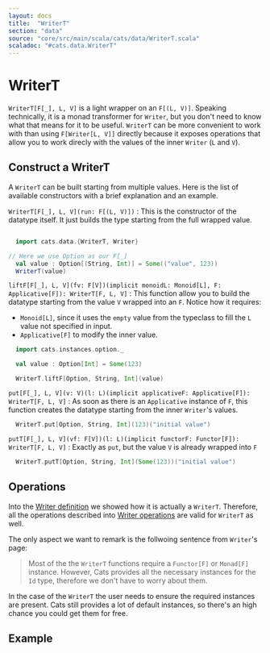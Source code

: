 ```yaml
---
layout: docs
title:  "WriterT"
section: "data"
source: "core/src/main/scala/cats/data/WriterT.scala"
scaladoc: "#cats.data.WriterT"
---
```

# WriterT

`WriterT[F[_], L, V]` is a light wrapper on an `F[(L,
V)]`. Speaking technically, it is a monad transformer for `Writer`,
but you don't need to know what that means for it to be
useful. `WriterT` can be more convenient to work with than using
`F[Writer[L, V]]` directly because it exposes operations that allow
you to work direcly with the values of the inner `Writer` (`L` and
`V`).

## Construct a WriterT

A `WriterT` can be built starting from multiple values. Here is the
list of available constructors with a brief explanation and an
example.

`WriterT[F[_], L, V](run: F[(L, V)])`
:  This is the constructor of the datatype itself. It just builds the
   type starting from the full wrapped value.

```scala mdoc

  import cats.data.{WriterT, Writer}

// Here we use Option as our F[_]
  val value : Option[(String, Int)] = Some(("value", 123))
  WriterT(value)
```

`liftF[F[_], L, V](fv: F[V])(implicit monoidL: Monoid[L], F: Applicative[F]): WriterT[F, L, V]`
:  This function allow you to build the datatype starting from the
   value `V` wrapped into an `F`. Notice how it requires:
   * `Monoid[L]`, since it uses the `empty` value from the typeclass
   to fill the `L` value not specified in input.
   * `Applicative[F]` to modify the inner value.

```scala mdoc:nest
  import cats.instances.option._

  val value : Option[Int] = Some(123)

  WriterT.liftF[Option, String, Int](value)
```

`put[F[_], L, V](v: V)(l: L)(implicit applicativeF: Applicative[F]): WriterT[F, L, V]`
:  As soon as there is an `Applicative` instance of `F`, this function
   creates the datatype starting from the inner `Writer`'s values.

```scala mdoc:nest
  WriterT.put[Option, String, Int](123)("initial value")
```

`putT[F[_], L, V](vf: F[V])(l: L)(implicit functorF: Functor[F]): WriterT[F, L, V]`
:  Exactly as `put`, but the value `V` is already wrapped into `F`

```scala mdoc:nest
  WriterT.putT[Option, String, Int](Some(123))("initial value")
```

## Operations

Into the [Writer
definition](https://typelevel.org/cats/datatypes/writer.html#definition)
we showed how it is actually a `WriterT`.
Therefore, all the operations described into [Writer
operations](https://typelevel.org/cats/datatypes/writer.html#operations)
are valid for `WriterT` as well.

The only aspect we want to remark is the follwoing sentence from
`Writer`'s page:

> Most of the the `WriterT` functions require a `Functor[F]` or
> `Monad[F]` instance. However, Cats provides all the necessary
> instances for the `Id` type, therefore we don't have to worry about
> them.

In the case of the `WriterT` the user needs to ensure the required
instances are present. Cats still provides a lot of default instances,
so there's an high chance you could get them for free.

## Example
